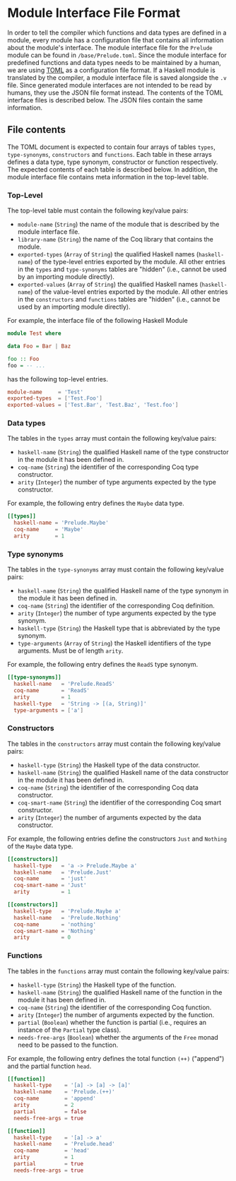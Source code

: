 # Module Interface File Format

In order to tell the compiler which functions and data types are defined in a module, every module has a configuration file that contains all information about the module's interface.
The module interface file for the `Prelude` module can be found in `/base/Prelude.toml`.
Since the module interface for predefined functions and data types needs to be maintained by a human, we are using [TOML](https://github.com/toml-lang/toml) as a configuration file format.
If a Haskell module is translated by the compiler, a module interface file is saved alongside the `.v` file.
Since generated module interfaces are not intended to be read by humans, they use the JSON file format instead.
The contents of the TOML interface files is described below.
The JSON files contain the same information.

## File contents

The TOML document is expected to contain four arrays of tables `types`, `type-synonyms`, `constructors` and `functions`.
Each table in these arrays defines a data type, type synonym, constructor or function respectively.
The expected contents of each table is described below.
In addition, the module interface file contains meta information in the top-level table.

### Top-Level

The top-level table must contain the following key/value pairs:

 * `module-name` (`String`) the name of the module that is described by the module interface file.
 * `library-name` (`String`) the name of the Coq library that contains the module.
 * `exported-types` (`Array` of `String`) the qualified Haskell names (`haskell-name`) of the type-level entries exported by the module.
    All other entries in the `types` and `type-synonyms` tables are "hidden" (i.e., cannot be used by an importing module directly).
 * `exported-values` (`Array` of `String`) the qualified Haskell names (`haskell-name`) of the value-level entries exported by the module.
    All other entries in the `constructors` and `functions` tables are "hidden" (i.e., cannot be used by an importing module directly).

For example, the interface file of the following Haskell Module

```haskell
module Test where

data Foo = Bar | Baz

foo :: Foo
foo = -- ...
```

has the following top-level entries.

```toml
module-name     = 'Test'
exported-types  = ['Test.Foo']
exported-values = ['Test.Bar', 'Test.Baz', 'Test.foo']
```

### Data types

The tables in the `types` array must contain the following key/value pairs:

 * `haskell-name` (`String`) the qualified Haskell name of the type constructor in the module it has been defined in.
 * `coq-name` (`String`) the identifier of the corresponding Coq type constructor.
 * `arity` (`Integer`) the number of type arguments expected by the type constructor.

For example, the following entry defines the `Maybe` data type.

```toml
[[types]]
  haskell-name = 'Prelude.Maybe'
  coq-name     = 'Maybe'
  arity        = 1
```

### Type synonyms

The tables in the `type-synonyms` array must contain the following key/value pairs:

 * `haskell-name` (`String`) the qualified Haskell name of the type synonym in the module it has been defined in.
 * `coq-name` (`String`) the identifier of the corresponding Coq definition.
 * `arity` (`Integer`) the number of type arguments expected by the type synonym.
 * `haskell-type` (`String`) the Haskell type that is abbreviated by the type synonym.
 * `type-arguments` (`Array` of `String`) the Haskell identifiers of the type arguments.
    Must be of length `arity`.

For example, the following entry defines the `ReadS` type synonym.

```toml
[[type-synonyms]]
  haskell-name   = 'Prelude.ReadS'
  coq-name       = 'ReadS'
  arity          = 1
  haskell-type   = 'String -> [(a, String)]'
  type-arguments = ['a']
```

### Constructors

The tables in the `constructors` array must contain the following key/value pairs:

 * `haskell-type` (`String`) the Haskell type of the data constructor.
 * `haskell-name` (`String`) the qualified Haskell name of the data constructor in the module it has been defined in.
 * `coq-name` (`String`) the identifier of the corresponding Coq data constructor.
 * `coq-smart-name` (`String`) the identifier of the corresponding Coq smart constructor.
 * `arity` (`Integer`) the number of arguments expected by the data constructor.

For example, the following entries define the constructors `Just` and `Nothing` of the `Maybe` data type.

```toml
[[constructors]]
  haskell-type   = 'a -> Prelude.Maybe a'
  haskell-name   = 'Prelude.Just'
  coq-name       = 'just'
  coq-smart-name = 'Just'
  arity          = 1

[[constructors]]
  haskell-type   = 'Prelude.Maybe a'
  haskell-name   = 'Prelude.Nothing'
  coq-name       = 'nothing'
  coq-smart-name = 'Nothing'
  arity          = 0
```

### Functions

The tables in the `functions` array must contain the following key/value pairs:

 * `haskell-type` (`String`) the Haskell type of the function.
 * `haskell-name` (`String`) the qualified Haskell name of the function in the module it has been defined in.
 * `coq-name` (`String`) the identifier of the corresponding Coq function.
 * `arity` (`Integer`) the number of arguments expected by the function.
 * `partial` (`Boolean`) whether the function is partial (i.e., requires an instance of the `Partial` type class).
 * `needs-free-args` (`Boolean`) whether the arguments of the `Free` monad need to be passed to the function.

For example, the following entry defines the total function `(++)` ("append") and the partial function `head`.

```toml
[[function]]
  haskell-type    = '[a] -> [a] -> [a]'
  haskell-name    = 'Prelude.(++)'
  coq-name        = 'append'
  arity           = 2
  partial         = false
  needs-free-args = true

[[function]]
  haskell-type    = '[a] -> a'
  haskell-name    = 'Prelude.head'
  coq-name        = 'head'
  arity           = 1
  partial         = true
  needs-free-args = true
```
